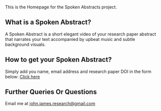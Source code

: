 
This is the Homepage for the Spoken Abstracts project.

## What is a Spoken Abstract?
A Spoken Abstract is a short elegant video of your research paper abstract that narrates your text accompanied by upbeat music and subtle background visuals.

## How to get your Spoken Abstract?
Simply add you name, email address and research paper DOI in the form below:
[Click here](https://forms.gle/g5er3GAKAdrHHaqNA)

## Further Queries Or Questions
Email me at john.james.research@gmail.com
